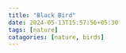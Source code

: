 ```yaml
---
title: "Black Bird"
date: 2024-05-13T15:57:56+05:30
tags: [nature] 
catagories: [nature, birds] 
--- 
```

